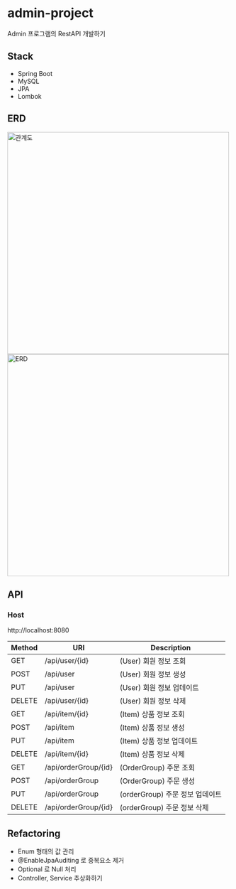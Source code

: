 # admin-project
Admin 프로그램의 RestAPI 개발하기

## Stack
- Spring Boot
- MySQL
- JPA
- Lombok


## ERD
<img width="500" alt="관계도" src="https://user-images.githubusercontent.com/26567880/92546478-97d74700-f28d-11ea-90e8-ffd360177988.png">
<img width="500" alt="ERD" src="https://user-images.githubusercontent.com/26567880/92546239-0ec01000-f28d-11ea-9c1a-6f22b56741c6.png">

## API
### Host
http://localhost:8080

|Method|URI|Description|
|------|---|-----------|
|GET   |/api/user/{id}|(User) 회원 정보 조회|
|POST  |/api/user     |(User) 회원 정보 생성|
|PUT   |/api/user     |(User) 회원 정보 업데이트|
|DELETE|/api/user/{id}|(User) 회원 정보 삭제|
|GET   |/api/item/{id}|(Item) 상품 정보 조회|
|POST  |/api/item     |(Item) 상품 정보 생성|
|PUT   |/api/item     |(Item) 상품 정보 업데이트|
|DELETE|/api/item/{id}|(Item) 상품 정보 삭제|
|GET   |/api/orderGroup/{id}|(OrderGroup) 주문 조회|
|POST  |/api/orderGroup     |(OrderGroup) 주문 생성|
|PUT   |/api/orderGroup     |(orderGroup) 주문 정보 업데이트|
|DELETE|/api/orderGroup/{id}|(orderGroup) 주문 정보 삭제|

## Refactoring
- Enum 형태의 값 관리
- @EnableJpaAuditing 로 중복요소 제거
- Optional 로 Null 처리
- Controller, Service 추상화하기

